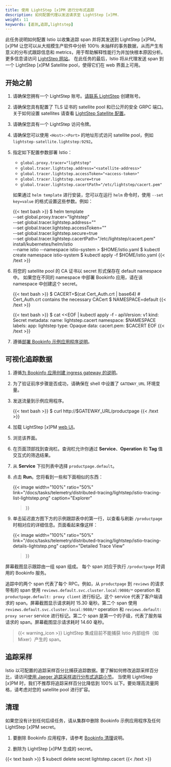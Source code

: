 ```yaml
---
title: 使用 LightStep [𝑥]PM 进行分布式追踪
description: 如何配置代理以发送请求至 LightStep [𝑥]PM.
weight: 11
keywords: [遥测,追踪,lightstep]
---
```


此任务说明如何配置 Istio 以收集追踪 span 并将其发送到 LightStep [𝑥]PM。
[𝑥]PM 让您可以从大规模生产软件中分析 100％ 未抽样的事务数据，从而产生有意义的分布式跟踪信息和 metrics，用于帮助解释性能行为并加快根本原因分析。
更多信息请访问 [LightStep 网站](https://lightstep.com)。
在此任务的最后，Istio 将从代理发送 span 到一个 LightStep [𝑥]PM Satellite pool，使得它们在 web 界面上可用。

## 开始之前

1. 请确保您拥有一个 LightStep 账号。[请联系 LightStep](https://lightstep.com/contact/) 创建账号。

1. 请确保您具有配置了 TLS 证书的 satellite pool 和已公开的安全 GRPC 端口。关于如何设置 satellites 请查看 [LightStep Satellite 配置](https://docs.lightstep.com/docs/satellite-setup)。

1. 请确保您具有一个 LightStep 访问令牌。

1. 请确保您可以使用 `<Host>:<Port>` 的地址形式访问 satellite pool，例如 `lightstep-satellite.lightstep:9292`。

1. 指定如下配置参数部署 Istio：
    - `global.proxy.tracer="lightstep"`
    - `global.tracer.lightstep.address="<satellite-address>"`
    - `global.tracer.lightstep.accessToken="<access-token>"`
    - `global.tracer.lightstep.secure=true`
    - `global.tracer.lightstep.cacertPath="/etc/lightstep/cacert.pem"`

    如果通过 `helm template` 进行安装，您可以在运行 `helm` 命令时，使用 `--set key=value` 的格式设置这些参数。例如：

    {{< text bash >}}
    $ helm template \
        --set global.proxy.tracer="lightstep" \
        --set global.tracer.lightstep.address="<satellite-address>" \
        --set global.tracer.lightstep.accessToken="<access-token>" \
        --set global.tracer.lightstep.secure=true \
        --set global.tracer.lightstep.cacertPath="/etc/lightstep/cacert.pem" \
        install/kubernetes/helm/istio \
        --name istio --namespace istio-system > $HOME/istio.yaml
    $ kubectl create namespace istio-system
    $ kubectl apply -f $HOME/istio.yaml
    {{< /text >}}

1. 将您的 satellite pool 的 CA 证书以 secret 形式保存在 default namespace 中。
   如果您在不同的 namespace 中部署 Bookinfo 应用，请在该 namespace 中创建这个 secret。

    {{< text bash >}}
    $ CACERT=$(cat Cert_Auth.crt | base64) # Cert_Auth.crt contains the necessary CACert
    $ NAMESPACE=default
    {{< /text >}}

    {{< text bash >}}
    $ cat <<EOF | kubectl apply -f -
      apiVersion: v1
      kind: Secret
      metadata:
        name: lightstep.cacert
        namespace: $NAMESPACE
        labels:
          app: lightstep
      type: Opaque
      data:
        cacert.pem: $CACERT
    EOF
    {{< /text >}}

1. 遵循[部署 Bookinfo 示例应用程序说明](/zh/docs/examples/bookinfo/#部署应用)。

## 可视化追踪数据

1. 遵循[为 Bookinfo 应用创建 ingress gateway 的说明](/zh/docs/examples/bookinfo/#确定-ingress-的-ip-和端口)。

1. 为了验证前序步骤是否成功，请确保在 shell 中设置了 `GATEWAY_URL` 环境变量。

1. 发送流量到示例应用程序。

    {{< text bash >}}
    $ curl http://$GATEWAY_URL/productpage
    {{< /text >}}

1. 加载 LightStep [𝑥]PM [web UI](https://app.lightstep.com/)。

1. 浏览该界面。

1. 在页面顶部找到查询栏。查询栏允许你通过 **Service**、**Operation** 和 **Tag** 值交互式的筛选结果。

1. 从 **Service** 下拉列表中选择 `productpage.default`。

1. 点击 **Run**。您将看到一些和下面相似的东西：

    {{< image width="100%" ratio="50%"
    link="/docs/tasks/telemetry/distributed-tracing/lightstep/istio-tracing-list-lightstep.png"
    caption="Explorer"
    >}}

1. 单击延迟直方图下方的示例跟踪表中的第一行，以查看与刷新 `/productpage` 时相对应的详细信息。页面看起来像这样：

    {{< image width="100%" ratio="50%"
    link="/docs/tasks/telemetry/distributed-tracing/lightstep/istio-tracing-details-lightstep.png"
    caption="Detailed Trace View"
    >}}

屏幕截图显示跟踪由一组 span 组成。 每个 span 对应于执行 `/productpage` 时调用的 Bookinfo 服务。

追踪中的两个 span 代表了每个 RPC。例如，从 `productpage` 到 `reviews` 的请求带有的 span 使用  `reviews.default.svc.cluster.local:9080/*` operation 和 `productpage.default: proxy client` 进行标记。这个
service 代表了客户端请求的 span。屏幕截图显示请求耗时 15.30 毫秒。第二个 span 使用 `reviews.default.svc.cluster.local:9080/*` operation 和 `reviews.default: proxy server` service 进行标记。第二个 span 是第一个的子级，代表了服务端请求的 span。屏幕截图显示请求耗时 14.60 毫秒。

> {{< warning_icon >}} LightStep 集成目前不能捕获 Istio 内部组件（如 Mixer）产生的 span。

## 追踪采样

Istio 以可配置的追踪采样百分比捕获追踪数据。要了解如何修改追踪采样百分比，请访问[使用 Jaeger 追踪采样进行分布式追踪小节](../distributed-tracing/#跟踪采样)。
当使用 LightStep [𝑥]PM 时，我们不推荐将追踪采样百分比降低到 100% 以下。要处理高流量网格，请考虑对您的 satellite pool 进行扩容。

## 清理

如果您没有计划任何后续任务，请从集群中删除 Bookinfo 示例应用程序及任何 LightStep [𝑥]PM secret。

1. 要删除 Bookinfo 应用程序，请参考 [Bookinfo 清理](/zh/docs/examples/bookinfo/#清理")说明。

1. 删除为 LightStep [𝑥]PM 生成的 secret。

{{< text bash >}}
$ kubectl delete secret lightstep.cacert
{{< /text >}}
